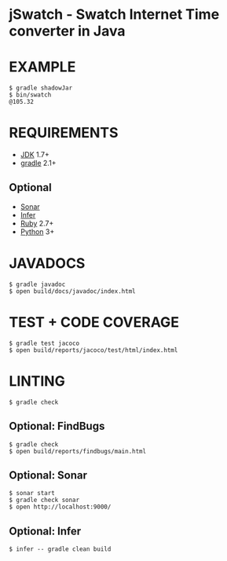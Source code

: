 # jSwatch - Swatch Internet Time converter in Java

# EXAMPLE

```console
$ gradle shadowJar
$ bin/swatch
@105.32
```

# REQUIREMENTS

* [JDK](http://www.oracle.com/technetwork/java/javase/downloads/index.html) 1.7+
* [gradle](http://gradle.org/) 2.1+

## Optional

* [Sonar](http://www.sonarqube.org/)
* [Infer](http://fbinfer.com/)
* [Ruby](https://www.ruby-lang.org/en/) 2.7+
* [Python](https://www.python.org/) 3+

# JAVADOCS

```console
$ gradle javadoc
$ open build/docs/javadoc/index.html
```

# TEST + CODE COVERAGE

```console
$ gradle test jacoco
$ open build/reports/jacoco/test/html/index.html
```

# LINTING

```console
$ gradle check
```

## Optional: FindBugs

```console
$ gradle check
$ open build/reports/findbugs/main.html
```

## Optional: Sonar

```console
$ sonar start
$ gradle check sonar
$ open http://localhost:9000/
```

## Optional: Infer

```console
$ infer -- gradle clean build
```
